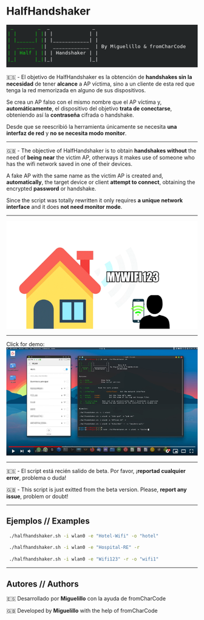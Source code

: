 # HalfHandshaker
![banner](/images/banner.png)

🇪🇸 - El objetivo de HalfHandshaker es la obtención de **handshakes sin la necesidad** de tener **alcance** a AP víctima, sino a un cliente de esta red que tenga la red memorizada en alguno de sus dispositivos.

Se crea un AP falso con el mismo nombre que el AP víctima y, **automáticamente**, el dispositivo del objetivo **trata de conectarse**, obteniendo así la **contraseña** cifrada o handshake.

Desde que se reescribió la herramienta únicamente se necesita **una interfaz de red** y **no se necesita modo monitor**.

---

🇬🇧 - The objective of HalfHandshaker is to obtain **handshakes without** the need of **being near** the victim AP, otherways it makes use of someone who has the wifi network saved in one of their devices.

A fake AP with the same name as the victim AP is created and, **automatically**, the target device or client **attempt to connect**, obtaining the encrypted **password** or handshake.

Since the script was totally rewritten it only requires **a unique network interface** and it does **not need monitor mode**. 

---

![gif](/images/gif.gif)

---

Click for demo:
[![Youtube Video](/images/yt.png)](https://www.youtube.com/watch?v=jj3prBX_h3g  "Youtube Video Demo")

---

🇪🇸 - El script está recién salido de beta. Por favor, ¡**reportad cualquier error**, problema o duda!

🇬🇧 - This script is just exitted from the beta version. Please, **report any issue**, problem or doubt!

---

## Ejemplos // Examples
```bash
 ./halfhandshaker.sh -i wlan0 -e "Hotel-Wifi" -o "hotel"
```
```bash
 ./halfhandshaker.sh -i wlan0 -e "Hospital-RE" -r
```
```bash
 ./halfhandshaker.sh -i wlan0 -e "Wifi123" -r -o "wifi1"
```

---

## Autores // Authors
🇪🇸 Desarrollado por **Miguelillo**
con la ayuda de fromCharCode

🇬🇧 Developed by **Miguelillo**
with the help of fromCharCode